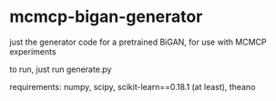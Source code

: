 # mcmcp-bigan-generator
just the generator code for a pretrained BiGAN, for use with MCMCP experiments

to run, just run generate.py

requirements: numpy, scipy, scikit-learn==0.18.1 (at least), theano
